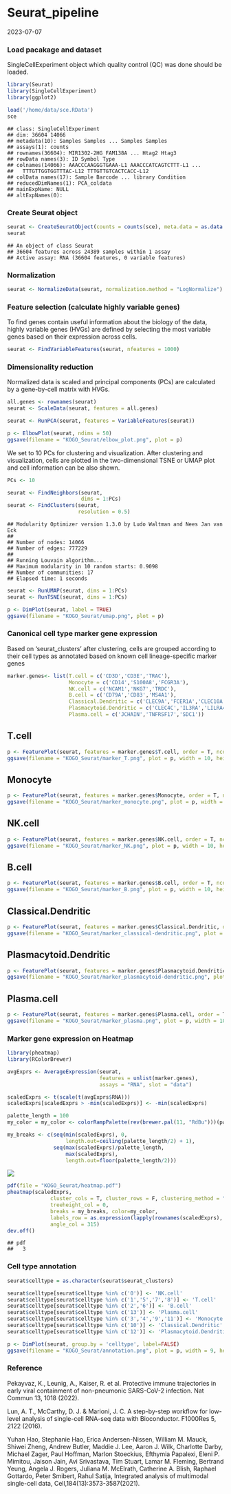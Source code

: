 Seurat_pipeline
================
2023-07-07

### **Load pacakage and dataset**

SingleCellExperiment object which quality control (QC) was done should
be loaded.

``` r
library(Seurat)
library(SingleCellExperiment)
library(ggplot2)
```

``` r
load('/home/data/sce.RData')
sce
```

    ## class: SingleCellExperiment 
    ## dim: 36604 14066 
    ## metadata(10): Samples Samples ... Samples Samples
    ## assays(1): counts
    ## rownames(36604): MIR1302-2HG FAM138A ... Htag2 Htag3
    ## rowData names(3): ID Symbol Type
    ## colnames(14066): AAACCCAAGGGTGAAA-L1 AAACCCATCAGTCTTT-L1 ...
    ##   TTTGTTGGTGGTTTAC-L12 TTTGTTGTCACTCACC-L12
    ## colData names(17): Sample Barcode ... library Condition
    ## reducedDimNames(1): PCA_coldata
    ## mainExpName: NULL
    ## altExpNames(0):

### **Create Seurat object**

``` r
seurat <- CreateSeuratObject(counts = counts(sce), meta.data = as.data.frame(colData(sce)))
seurat
```

    ## An object of class Seurat 
    ## 36604 features across 24389 samples within 1 assay 
    ## Active assay: RNA (36604 features, 0 variable features)

### **Normalization**

``` r
seurat <- NormalizeData(seurat, normalization.method = "LogNormalize")
```

### **Feature selection (calculate highly variable genes)**

To find genes contain useful information about the biology of the data,
highly variable genes (HVGs) are defined by selecting the most variable
genes based on their expression across cells.

``` r
seurat <- FindVariableFeatures(seurat, nfeatures = 1000)
```

### **Dimensionality reduction**

Normalized data is scaled and principal components (PCs) are calculated
by a gene-by-cell matrix with HVGs.

``` r
all.genes <- rownames(seurat)
seurat <- ScaleData(seurat, features = all.genes)

seurat <- RunPCA(seurat, features = VariableFeatures(seurat))
```

``` r
p <- ElbowPlot(seurat, ndims = 50)
ggsave(filename = "KOGO_Seurat/elbow_plot.png", plot = p)
```

We set to 10 PCs for clustering and visualization. After clustering and
visualization, cells are plotted in the two-dimensional TSNE or UMAP
plot and cell information can be also shown.

``` r
PCs <- 10

seurat <- FindNeighbors(seurat,
                        dims = 1:PCs)
seurat <- FindClusters(seurat,
                       resolution = 0.5)
```

    ## Modularity Optimizer version 1.3.0 by Ludo Waltman and Nees Jan van Eck
    ## 
    ## Number of nodes: 14066
    ## Number of edges: 777229
    ## 
    ## Running Louvain algorithm...
    ## Maximum modularity in 10 random starts: 0.9098
    ## Number of communities: 17
    ## Elapsed time: 1 seconds

``` r
seurat <- RunUMAP(seurat, dims = 1:PCs)
seurat <- RunTSNE(seurat, dims = 1:PCs)
```

``` r
p <- DimPlot(seurat, label = TRUE)
ggsave(filename = "KOGO_Seurat/umap.png", plot = p)
```

### **Canonical cell type marker gene expression**

Based on ‘seurat_clusters’ after clustering, cells are grouped according
to their cell types as annotated based on known cell lineage-specific
marker genes

``` r
marker.genes<- list(T.cell = c('CD3D','CD3E','TRAC'),
                    Monocyte = c('CD14','S100A8','FCGR3A'),
                    NK.cell = c('NCAM1','NKG7','TRDC'),
                    B.cell = c('CD79A','CD83','MS4A1'),
                    Classical.Dendritic = c('CLEC9A','FCER1A','CLEC10A'),
                    Plasmacytoid.Dendritic = c('CLEC4C','IL3RA','LILRA4'),
                    Plasma.cell = c('JCHAIN','TNFRSF17','SDC1'))
```

## T.cell

``` r
p <- FeaturePlot(seurat, features = marker.genes$T.cell, order = T, ncol = 3)
ggsave(filename = "KOGO_Seurat/marker_T.png", plot = p, width = 10, height = 3)
```

## Monocyte

``` r
p <- FeaturePlot(seurat, features = marker.genes$Monocyte, order = T, ncol = 3)
ggsave(filename = "KOGO_Seurat/marker_monocyte.png", plot = p, width = 10, height = 3)
```

## NK.cell

``` r
p <- FeaturePlot(seurat, features = marker.genes$NK.cell, order = T, ncol = 3)
ggsave(filename = "KOGO_Seurat/marker_NK.png", plot = p, width = 10, height = 3)
```

## B.cell

``` r
p <- FeaturePlot(seurat, features = marker.genes$B.cell, order = T, ncol = 3)
ggsave(filename = "KOGO_Seurat/marker_B.png", plot = p, width = 10, height = 3)
```

## Classical.Dendritic

``` r
p <- FeaturePlot(seurat, features = marker.genes$Classical.Dendritic, order = T, ncol = 3)
ggsave(filename = "KOGO_Seurat/marker_classical-dendritic.png", plot = p, width = 10, height = 3)
```

## Plasmacytoid.Dendritic

``` r
p <- FeaturePlot(seurat, features = marker.genes$Plasmacytoid.Dendritic, order = T, ncol = 3)
ggsave(filename = "KOGO_Seurat/marker_plasmacytoid-dendritic.png", plot = p, width = 10, height = 3)
```

## Plasma.cell

``` r
p <- FeaturePlot(seurat, features = marker.genes$Plasma.cell, order = T, ncol = 3)
ggsave(filename = "KOGO_Seurat/marker_plasma.png", plot = p, width = 10, height = 3)
```

### **Marker gene expression on Heatmap**

``` r
library(pheatmap)
library(RColorBrewer)

avgExprs <- AverageExpression(seurat,
                              features = unlist(marker.genes),
                              assays = "RNA", slot = "data")

scaledExprs <- t(scale(t(avgExprs$RNA)))
scaledExprs[scaledExprs > -min(scaledExprs)] <- -min(scaledExprs)

palette_length = 100
my_color = my_color <- colorRampPalette(rev(brewer.pal(11, "RdBu")))(palette_length)

my_breaks <- c(seq(min(scaledExprs), 0,
                   length.out=ceiling(palette_length/2) + 1),
               seq(max(scaledExprs)/palette_length,
                   max(scaledExprs),
                   length.out=floor(palette_length/2)))
```

![](KOGO_Seurat_pipeline_files/figure-gfm/unnamed-chunk-20-1.png)<!-- -->

``` r
pdf(file = "KOGO_Seurat/heatmap.pdf")
pheatmap(scaledExprs,
              cluster_cols = T, cluster_rows = F, clustering_method = "ward.D2",
              treeheight_col = 0,
              breaks = my_breaks, color=my_color,
              labels_row = as.expression(lapply(rownames(scaledExprs), function(a) bquote(italic(.(a))))),
              angle_col = 315)
dev.off()
```

    ## pdf 
    ##   3

### **Cell type annotation**

``` r
seurat$celltype = as.character(seurat$seurat_clusters)

seurat$celltype[seurat$celltype %in% c('0')] <- 'NK.cell'
seurat$celltype[seurat$celltype %in% c('1','5','7','8')] <- 'T.cell'
seurat$celltype[seurat$celltype %in% c('2','6')] <- 'B.cell'
seurat$celltype[seurat$celltype %in% c('13')] <- 'Plasma.cell'
seurat$celltype[seurat$celltype %in% c('3','4','9','11')] <- 'Monocyte'
seurat$celltype[seurat$celltype %in% c('10')] <- 'Classical.Dendritic'
seurat$celltype[seurat$celltype %in% c('12')] <- 'Plasmacytoid.Dendritic'
```

``` r
p <- DimPlot(seurat, group.by = 'celltype', label=FALSE)
ggsave(filename = "KOGO_Seurat/annotation.png", plot = p, width = 9, height = 7)
```

### **Reference**

Pekayvaz, K., Leunig, A., Kaiser, R. et al. Protective immune
trajectories in early viral containment of non-pneumonic SARS-CoV-2
infection. Nat Commun 13, 1018 (2022).

Lun, A. T., McCarthy, D. J. & Marioni, J. C. A step-by-step workflow for
low-level analysis of single-cell RNA-seq data with Bioconductor.
F1000Res 5, 2122 (2016).

Yuhan Hao, Stephanie Hao, Erica Andersen-Nissen, William M. Mauck,
Shiwei Zheng, Andrew Butler, Maddie J. Lee, Aaron J. Wilk, Charlotte
Darby, Michael Zager, Paul Hoffman, Marlon Stoeckius, Efthymia Papalexi,
Eleni P. Mimitou, Jaison Jain, Avi Srivastava, Tim Stuart, Lamar M.
Fleming, Bertrand Yeung, Angela J. Rogers, Juliana M. McElrath,
Catherine A. Blish, Raphael Gottardo, Peter Smibert, Rahul Satija,
Integrated analysis of multimodal single-cell data,
Cell,184(13):3573-3587(2021).
